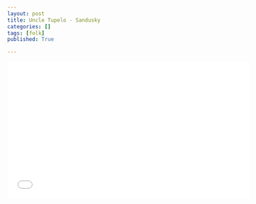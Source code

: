 ```yaml
---
layout: post
title: Uncle Tupelo - Sandusky
categories: []
tags: [folk]
published: True

---
```


<iframe width="560" height="315" src="//www.youtube.com/embed/kHqMNBCW2sY" frameborder="0"> </iframe>
